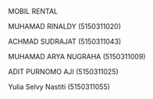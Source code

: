 MOBIL RENTAL

MUHAMAD RINALDY       (5150311020)

ACHMAD SUDRAJAT       (5150311043)

MUHAMAD ARYA NUGRAHA  (5150311009)

ADIT PURNOMO AJI      (5150311025)

Yulia Selvy Nastiti   (5150311055)
